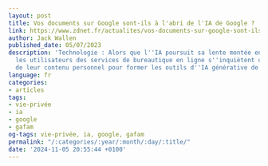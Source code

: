 ```yaml
---
layout: post
title: Vos documents sur Google sont-ils à l'abri de l'IA de Google ?
link: https://www.zdnet.fr/actualites/vos-documents-sur-google-sont-ils-a-l-abri-de-l-ia-de-google-39960312.htm
author: Jack Wallen
published_date: 05/07/2023
description: 'Technologie : Alors que l''IA poursuit sa lente montée en puissance,
  les utilisateurs des services de bureautique en ligne s''inquiètent de l''utilisation
  de leur contenu personnel pour former les outils d''IA générative de Google.'
language: fr
categories:
- articles
tags:
- vie-privée
- ia
- google
- gafam
og-tags: vie-privée, ia, google, gafam
permalink: "/:categories/:year/:month/:day/:title/"
date: '2024-11-05 20:55:44 +0100'
---
```

